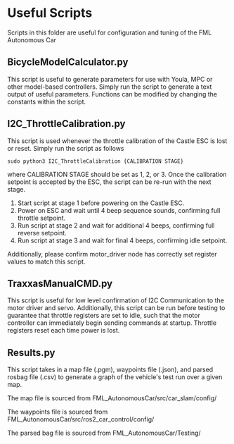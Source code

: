 # Useful Scripts

Scripts in this folder are useful for configuration and tuning of the FML Autonomous Car

## BicycleModelCalculator.py

This script is useful to generate parameters for use with Youla, MPC or other model-based controllers. Simply run the script to generate a text output of useful parameters. Functions can be modified by changing the constants within the script.

## I2C_ThrottleCalibration.py

This script is used whenever the throttle calibration of the Castle ESC is lost or reset. Simply run the script as follows
```
sudo python3 I2C_ThrottleCalibration {CALIBRATION STAGE}
```
where CALIBRATION STAGE should be set as 1, 2, or 3. Once the calibration setpoint is accepted by the ESC, the script can be re-run with the next stage.

1. Start script at stage 1 before powering on the Castle ESC.
2. Power on ESC and wait until 4 beep sequence sounds, confirming full throttle setpoint.
3. Run script at stage 2 and wait for additional 4 beeps, confirming full reverse setpoint.
4. Run script at stage 3 and wait for final 4 beeps, confirming idle setpoint.  

Additionally, please confirm motor_driver node has correctly set register values to match this script.


## TraxxasManualCMD.py

This script is useful for low level confirmation of I2C Communication to the motor driver and servo. Additionally, this script can be run before testing to guarantee that throttle registers are set to idle, such that the motor controller can immediately begin sending commands at startup. Throttle registers reset each time power is lost.

## Results.py

This script takes in a map file (.pgm), waypoints file (.json), and parsed rosbag file (.csv) to generate a graph of the vehicle's test run over a given map.

The map file is sourced from FML_AutonomousCar/src/car_slam/config/

The waypoints file is sourced from FML_AutonomousCar/src/ros2_car_control/config/

The parsed bag file is sourced from FML_AutonomousCar/Testing/